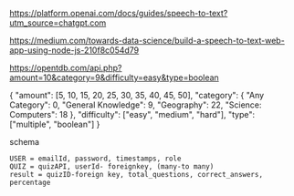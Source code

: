 
https://platform.openai.com/docs/guides/speech-to-text?utm_source=chatgpt.com

https://medium.com/towards-data-science/build-a-speech-to-text-web-app-using-node-js-210f8c054d79

https://opentdb.com/api.php?amount=10&category=9&difficulty=easy&type=boolean

{
  "amount": [5, 10, 15, 20, 25, 30, 35, 40, 45, 50],
  "category": {
    "Any Category": 0,
    "General Knowledge": 9,
    "Geography": 22,
    "Science: Computers": 18
  },
  "difficulty": ["easy", "medium", "hard"],
  "type": ["multiple", "boolean"]
}


schema

    USER = emailId, password, timestamps, role
    QUIZ = quizAPI, userId- foreignkey, (many-to many)
    result = quizID-foreign key, total_questions, correct_answers, percentage




